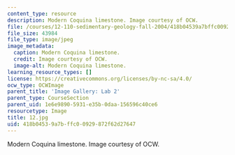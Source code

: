 ```yaml
---
content_type: resource
description: Modern Coquina limestone. Image courtesy of OCW.
file: /courses/12-110-sedimentary-geology-fall-2004/418b04539a7bffc00929872f62d27647_12.jpg
file_size: 43984
file_type: image/jpeg
image_metadata:
  caption: Modern Coquina limestone.
  credit: Image courtesy of OCW.
  image-alt: Modern Coquina limestone.
learning_resource_types: []
license: https://creativecommons.org/licenses/by-nc-sa/4.0/
ocw_type: OCWImage
parent_title: 'Image Gallery: Lab 2'
parent_type: CourseSection
parent_uid: 1e6e9890-5931-e35b-0daa-156596c40ce6
resourcetype: Image
title: 12.jpg
uid: 418b0453-9a7b-ffc0-0929-872f62d27647
---
```

Modern Coquina limestone. Image courtesy of OCW.